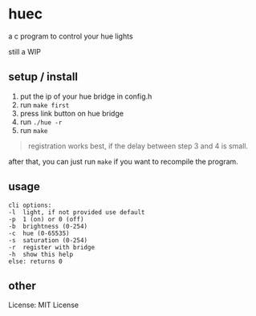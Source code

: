 # huec
a c program to control your hue lights

still a WIP

## setup / install

1. put the ip of your hue bridge in config.h
2. run ```make first```
3. press link button on hue bridge
4. run ```./hue -r```
5. run ```make```

> registration works best, if the delay between step 3 and 4 is small.

after that, you can just run ```make``` if you want to recompile the program.

## usage
```
cli options:
-l  light, if not provided use default
-p  1 (on) or 0 (off)
-b  brightness (0-254)
-c  hue (0-65535)
-s  saturation (0-254)
-r  register with bridge
-h  show this help
else: returns 0
```
## other

License: MIT License
